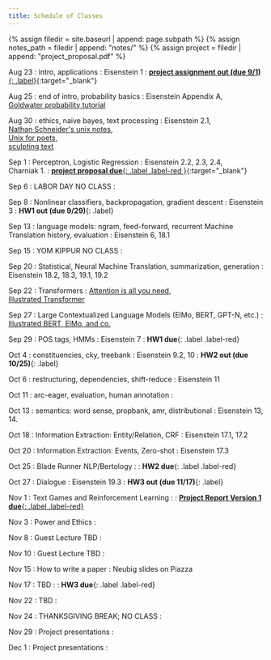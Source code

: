 ```yaml
---
title: Schedule of Classes
---
```



{% assign filedir = site.baseurl | append: page.subpath %} 
{% assign notes_path = filedir | append: "notes/" %} 
{% assign project = filedir | append: "project_proposal.pdf" %}

Aug 23
: intro, applications
: Eisenstein 1
: [**project assignment out (due 9/1)**{: .label}]({{project}}){:target="_blank"}


Aug 25
: end of intro, probability basics
: Eisenstein Appendix A,\
[Goldwater probability tutorial](http://homepages.inf.ed.ac.uk/sgwater/teaching/general/probability.pdf)

Aug 30
: ethics, naive bayes, text processing
: Eisenstein 2.1,\
[Nathan Schneider's unix notes](https://github.com/nschneid/unix-text-commands),\
[Unix for poets](https://www.cs.upc.edu/~padro/Unixforpoets.pdf),\
[sculpting text](http://matt.might.net/articles/sculpting-text/)

Sep 1
: Perceptron, Logistic Regression
: Eisenstein 2.2, 2.3, 2.4,\
Charniak 1.
: [**project proposal due**{: .label .label-red }]({{project}}){:target="_blank"}

Sep 6
: LABOR DAY NO CLASS
: 

Sep 8
: Nonlinear classifiers, backpropagation, gradient descent
: Eisenstein 3
: **HW1 out (due 9/29)**{: .label}

Sep 13
: language models: ngram, feed-forward, recurrent Machine Translation history, evaluation
: Eisenstein 6, 18.1
  
Sep 15
: YOM KIPPUR NO CLASS
: 

Sep 20
: Statistical, Neural Machine Translation, summarization, generation
: Eisenstein 18.2, 18.3, 19.1, 19.2
  
Sep 22
: Transformers
: [Attention is all you need](https://arxiv.org/abs/1706.03762), \
[Illustrated Transformer](http://jalammar.github.io/illustrated-transformer/)

Sep 27
: Large Contextualized Language Models (ElMo, BERT, GPT-N, etc.)
: [Illustrated BERT, ElMo, and co.](http://jalammar.github.io/illustrated-bert/)
  
Sep 29
: POS tags, HMMs
: Eisenstein 7
: **HW1 due**{: .label .label-red}

Oct 4
: constituencies, cky, treebank
: Eisenstein 9.2, 10
: **HW2 out (due 10/25)**{: .label}

Oct 6
: restructuring, dependencies, shift-reduce
: Eisenstein 11

Oct 11
: arc-eager, evaluation, human annotation
: 

Oct 13
: semantics: word sense, propbank, amr, distributional
: Eisenstein 13, 14.
  
Oct 18
: Information Extraction: Entity/Relation, CRF
: Eisenstein 17.1, 17.2

Oct 20
: Information Extraction: Events, Zero-shot
: Eisenstein 17.3

Oct 25
: Blade Runner NLP/Bertology
: 
: **HW2 due**{: .label .label-red}

Oct 27
: Dialogue
: Eisenstein 19.3
: **HW3 out (due 11/17)**{: .label}

Nov 1
: Text Games and Reinforcement Learning
: 
: [**Project Report Version 1 due**{: .label .label-red}](({{project}}){:target="_blank"})

Nov 3
: Power and Ethics
: 

Nov 8
: Guest Lecture TBD
: 

Nov 10
: Guest Lecture TBD
:  

Nov 15
: How to write a paper
: Neubig slides on Piazza

Nov 17
: TBD
: 
: **HW3 due**{: .label .label-red}

Nov 22
: TBD
: 

Nov 24
: THANKSGIVING BREAK; NO CLASS
: 

Nov 29
: Project presentations
: 

Dec 1
: Project presentations
: 
